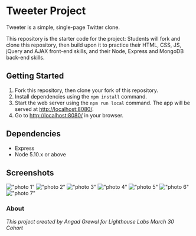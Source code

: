# Tweeter Project

Tweeter is a simple, single-page Twitter clone.

This repository is the starter code for the project: Students will fork and clone this repository, then build upon it to practice their HTML, CSS, JS, jQuery and AJAX front-end skills, and their Node, Express and MongoDB back-end skills.

## Getting Started

1. Fork this repository, then clone your fork of this repository.
2. Install dependencies using the `npm install` command.
3. Start the web server using the `npm run local` command. The app will be served at <http://localhost:8080/>.
4. Go to <http://localhost:8080/> in your browser.

## Dependencies

- Express
- Node 5.10.x or above

## Screenshots

!["photo 1"](https://github.com/Purple-Towel/tweeter/blob/master/docs/photo1.png)
!["photo 2"](https://github.com/Purple-Towel/tweeter/blob/master/docs/photo2.png)
!["photo 3"](https://github.com/Purple-Towel/tweeter/blob/master/docs/photo3.png)
!["photo 4"](https://github.com/Purple-Towel/tweeter/blob/master/docs/photo4.png)
!["photo 5"](https://github.com/Purple-Towel/tweeter/blob/master/docs/photo5.png)
!["photo 6"](https://github.com/Purple-Towel/tweeter/blob/master/docs/photo6.png)
!["photo 7"](https://github.com/Purple-Towel/tweeter/blob/master/docs/photo7.png)

### About

*This project created by Angad Grewal for Lighthouse Labs March 30 Cohort*